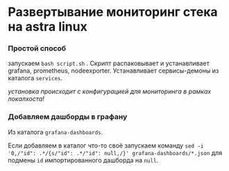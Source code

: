 # Развертывание мониторинг стека на astra linux 
### Простой способ
запускаем `bash script.sh` . Скрипт распаковывает и устанавливает grafana, prometheus, nodeexporter. Устанавливает сервисы-демоны из каталога `services`. 

*установка происходит с конфигурацией для мониторинга в рамках локалхоста!*

### Добавляем дашборды в графану
Из каталога `grafana-dashboards`. 

Если добавляем в каталог что-то своё запускаем команду `sed -i '0,/"id": .*/{s/"id": .*/"id": null,/}' grafana-dashboards/*.json` для подмены `id` импортированного дашборда на `null`.


